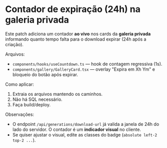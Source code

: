 # Contador de expiração (24h) na galeria privada

Este patch adiciona um contador **ao vivo** nos cards da **galeria privada** informando
quanto tempo falta para o download expirar (24h após a criação).

Arquivos:
- `components/hooks/useCountdown.ts` — hook de contagem regressiva (1s).
- `components/gallery/GalleryCard.tsx` — overlay "Expira em Xh Ym" e bloqueio do botão após expirar.

Como aplicar:
1. Extraia os arquivos mantendo os caminhos.
2. Não há SQL necessário.
3. Faça build/deploy.

Observações:
- O endpoint `/api/generations/download-url` já valida a janela de 24h do lado do servidor.
  O contador é um **indicador visual** no cliente.
- Se quiser ajustar o visual, edite as classes do badge (`absolute left-2 top-2 ...`).

